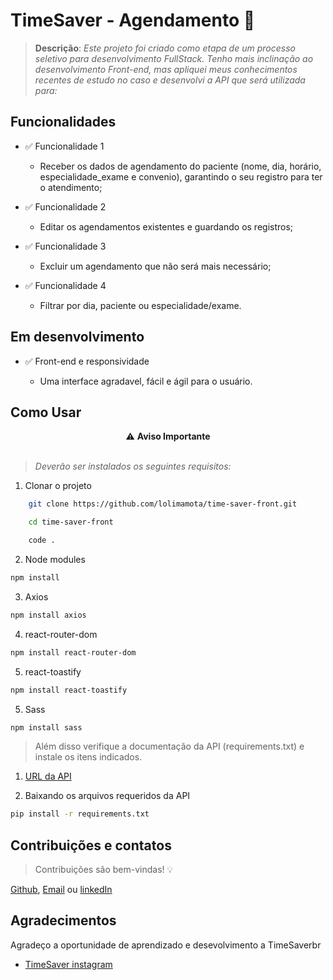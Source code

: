 # TimeSaver - Agendamento 📌

> **Descrição**: _Este projeto foi criado como etapa de um processo seletivo para desenvolvimento FullStack. Tenho mais inclinação ao desenvolvimento Front-end, mas apliquei meus conhecimentos recentes de estudo no caso e desenvolvi a API que será utilizada para:_

## Funcionalidades
- ✅ Funcionalidade 1

    - Receber os dados de agendamento do paciente (nome, dia, horário, especialidade_exame e convenio), garantindo o seu registro para ter o atendimento;

- ✅ Funcionalidade 2

    - Editar os agendamentos existentes e guardando os registros;

- ✅ Funcionalidade 3

    - Excluir um agendamento que não será mais necessário;


- ✅ Funcionalidade 4

    - Filtrar por dia, paciente ou especialidade/exame.

## Em desenvolvimento

- ✅ Front-end e responsividade

    - Uma interface agradavel, fácil e ágil para o usuário.

## Como Usar

<div style="text-align:center"> ⚠️ <strong> Aviso Importante </strong>
</div>
<br>

> _Deverão ser instalados os seguintes requisitos:_

1. Clonar o projeto
```bash
    git clone https://github.com/lolimamota/time-saver-front.git

    cd time-saver-front

    code .
```
2. Node modules
```bash
npm install 
```

3. Axios
```bash
npm install axios
```

4. react-router-dom

```bash
npm install react-router-dom
```

5. react-toastify

```bash
npm install react-toastify
```

5. Sass

```bash
npm install sass
```

> Além disso verifique a documentação da API (requirements.txt) e instale os itens indicados.

1. [URL da API](https://time-saver-api.onrender.com)

2. Baixando os arquivos requeridos da API

```bash
pip install -r requirements.txt
```

## Contribuições e contatos

>Contribuições são bem-vindas! 💡

[Github](https://www.github.com/lolimamota), 
[Email](mailto:contatealo@gmail.com) ou 
[linkedIn](https://www.linkedin/in/lorraynelimamota)

## Agradecimentos

Agradeço a oportunidade de aprendizado e desevolvimento a TimeSaverbr 

- [TimeSaver instagram](https://www.instagram.com/timesaverbr/)


